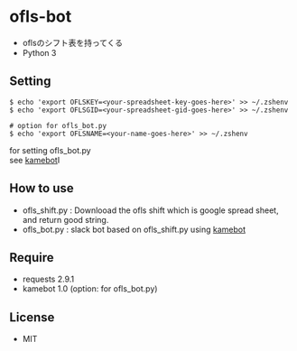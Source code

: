 # ofls-bot
- oflsのシフト表を持ってくる
- Python 3

## Setting
```
$ echo 'export OFLSKEY=<your-spreadsheet-key-goes-here>' >> ~/.zshenv
$ echo 'export OFLSGID=<your-spreadsheet-gid-goes-here>' >> ~/.zshenv

# option for ofls_bot.py
$ echo 'export OFLSNAME=<your-name-goes-here>' >> ~/.zshenv
```
for setting ofls_bot.py  
see [kamebot](https://github.com/masaponto/kamebot)I  

## How to use
- ofls_shift.py : Downlooad the ofls shift which is google spread sheet, and return good string.
- ofls_bot.py : slack bot based on ofls_shift.py using [kamebot](https://github.com/masaponto/kamebot)

## Require
- requests 2.9.1
- kamebot 1.0 (option: for ofls_bot.py)

## License
- MIT
